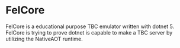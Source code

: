 # FelCore

FelCore is a educational purpose TBC emulator written with dotnet 5. FelCore is trying to prove dotnet is capable to make a TBC server by utilizing the NativeAOT runtime.
